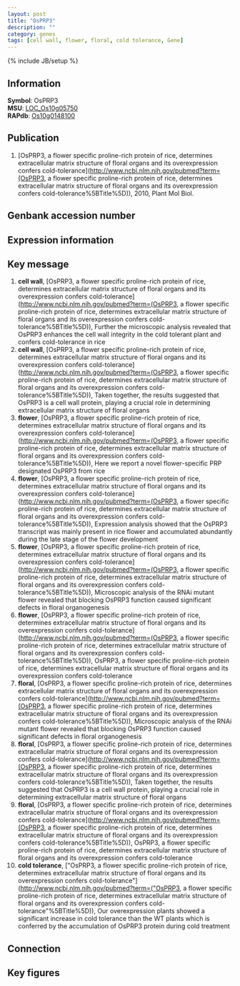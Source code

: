 ```yaml
---
layout: post
title: "OsPRP3"
description: ""
category: genes
tags: [cell wall, flower, floral, cold tolerance, Gene]
---
```

{% include JB/setup %}

## Information
__Symbol__: OsPRP3  
__MSU__: [LOC_Os10g05750](http://rice.plantbiology.msu.edu/cgi-bin/ORF_infopage.cgi?orf=LOC_Os10g05750)  
__RAPdb__: [Os10g0148100](http://rapdb.dna.affrc.go.jp/viewer/gbrowse_details/irgsp1?name=Os10g0148100)  

## Publication
1. [OsPRP3, a flower specific proline-rich protein of rice, determines extracellular matrix structure of floral organs and its overexpression confers cold-tolerance](http://www.ncbi.nlm.nih.gov/pubmed?term=(OsPRP3, a flower specific proline-rich protein of rice, determines extracellular matrix structure of floral organs and its overexpression confers cold-tolerance%5BTitle%5D)), 2010, Plant Mol Biol.

## Genbank accession number

## Expression information

## Key message
1. __cell wall__, [OsPRP3, a flower specific proline-rich protein of rice, determines extracellular matrix structure of floral organs and its overexpression confers cold-tolerance](http://www.ncbi.nlm.nih.gov/pubmed?term=(OsPRP3, a flower specific proline-rich protein of rice, determines extracellular matrix structure of floral organs and its overexpression confers cold-tolerance%5BTitle%5D)),  Further the microscopic analysis revealed that OsPRP3 enhances the cell wall integrity in the cold tolerant plant and confers cold-tolerance in rice
2. __cell wall__, [OsPRP3, a flower specific proline-rich protein of rice, determines extracellular matrix structure of floral organs and its overexpression confers cold-tolerance](http://www.ncbi.nlm.nih.gov/pubmed?term=(OsPRP3, a flower specific proline-rich protein of rice, determines extracellular matrix structure of floral organs and its overexpression confers cold-tolerance%5BTitle%5D)),  Taken together, the results suggested that OsPRP3 is a cell wall protein, playing a crucial role in determining extracellular matrix structure of floral organs
3. __flower__, [OsPRP3, a flower specific proline-rich protein of rice, determines extracellular matrix structure of floral organs and its overexpression confers cold-tolerance](http://www.ncbi.nlm.nih.gov/pubmed?term=(OsPRP3, a flower specific proline-rich protein of rice, determines extracellular matrix structure of floral organs and its overexpression confers cold-tolerance%5BTitle%5D)),  Here we report a novel flower-specific PRP designated OsPRP3 from rice
4. __flower__, [OsPRP3, a flower specific proline-rich protein of rice, determines extracellular matrix structure of floral organs and its overexpression confers cold-tolerance](http://www.ncbi.nlm.nih.gov/pubmed?term=(OsPRP3, a flower specific proline-rich protein of rice, determines extracellular matrix structure of floral organs and its overexpression confers cold-tolerance%5BTitle%5D)),  Expression analysis showed that the OsPRP3 transcript was mainly present in rice flower and accumulated abundantly during the late stage of the flower development
5. __flower__, [OsPRP3, a flower specific proline-rich protein of rice, determines extracellular matrix structure of floral organs and its overexpression confers cold-tolerance](http://www.ncbi.nlm.nih.gov/pubmed?term=(OsPRP3, a flower specific proline-rich protein of rice, determines extracellular matrix structure of floral organs and its overexpression confers cold-tolerance%5BTitle%5D)),  Microscopic analysis of the RNAi mutant flower revealed that blocking OsPRP3 function caused significant defects in floral organogenesis
6. __flower__, [OsPRP3, a flower specific proline-rich protein of rice, determines extracellular matrix structure of floral organs and its overexpression confers cold-tolerance](http://www.ncbi.nlm.nih.gov/pubmed?term=(OsPRP3, a flower specific proline-rich protein of rice, determines extracellular matrix structure of floral organs and its overexpression confers cold-tolerance%5BTitle%5D)), OsPRP3, a flower specific proline-rich protein of rice, determines extracellular matrix structure of floral organs and its overexpression confers cold-tolerance
7. __floral__, [OsPRP3, a flower specific proline-rich protein of rice, determines extracellular matrix structure of floral organs and its overexpression confers cold-tolerance](http://www.ncbi.nlm.nih.gov/pubmed?term=(OsPRP3, a flower specific proline-rich protein of rice, determines extracellular matrix structure of floral organs and its overexpression confers cold-tolerance%5BTitle%5D)),  Microscopic analysis of the RNAi mutant flower revealed that blocking OsPRP3 function caused significant defects in floral organogenesis
8. __floral__, [OsPRP3, a flower specific proline-rich protein of rice, determines extracellular matrix structure of floral organs and its overexpression confers cold-tolerance](http://www.ncbi.nlm.nih.gov/pubmed?term=(OsPRP3, a flower specific proline-rich protein of rice, determines extracellular matrix structure of floral organs and its overexpression confers cold-tolerance%5BTitle%5D)),  Taken together, the results suggested that OsPRP3 is a cell wall protein, playing a crucial role in determining extracellular matrix structure of floral organs
9. __floral__, [OsPRP3, a flower specific proline-rich protein of rice, determines extracellular matrix structure of floral organs and its overexpression confers cold-tolerance](http://www.ncbi.nlm.nih.gov/pubmed?term=(OsPRP3, a flower specific proline-rich protein of rice, determines extracellular matrix structure of floral organs and its overexpression confers cold-tolerance%5BTitle%5D)), OsPRP3, a flower specific proline-rich protein of rice, determines extracellular matrix structure of floral organs and its overexpression confers cold-tolerance
10. __cold tolerance__, ["OsPRP3, a flower specific proline-rich protein of rice, determines extracellular matrix structure of floral organs and its overexpression confers cold-tolerance"](http://www.ncbi.nlm.nih.gov/pubmed?term=("OsPRP3, a flower specific proline-rich protein of rice, determines extracellular matrix structure of floral organs and its overexpression confers cold-tolerance"%5BTitle%5D)),  Our overexpression plants showed a significant increase in cold tolerance than the WT plants which is conferred by the accumulation of OsPRP3 protein during cold treatment

## Connection

## Key figures


